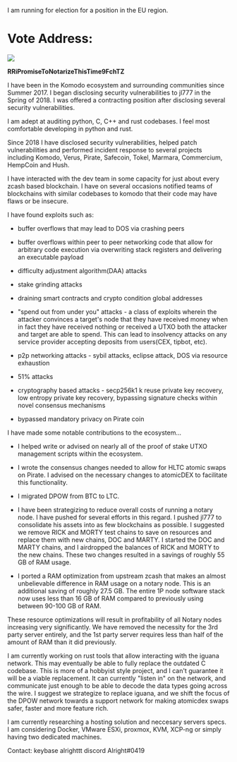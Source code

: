 I am running for election for a position in the EU region.

# Vote Address:

<img src="https://github.com/Alrighttt/NotaryNodes/raw/2023/season7/candidates/alright/Alright-QR.png">

**RRiPromiseToNotarizeThisTime9FchTZ**

I have been in the Komodo ecosystem and surrounding communities since Summer 2017. I began disclosing security vulnerabilities to jl777 in the Spring of 2018. I was offered a contracting position after disclosing several security vulnerabilities. 

I am adept at auditing python, C, C++ and rust codebases. I feel most comfortable developing in python and rust. 

Since 2018 I have disclosed security vulnerabilities, helped patch vulnerabilities and performed incident response to several projects including Komodo, Verus, Pirate, Safecoin, Tokel, Marmara, Commercium, HempCoin and Hush. 

I have interacted with the dev team in some capacity for just about every zcash based blockchain. I have on several occasions notified teams of blockchains with similar codebases to komodo that their code may have flaws or be insecure. 

I have found exploits such as:
* buffer overflows that may lead to DOS via crashing peers

* buffer overflows within peer to peer networking code that allow for arbitrary code execution via overwriting stack registers and delivering an executable payload

*	difficulty adjustment algorithm(DAA) attacks

*	stake grinding attacks

*	draining smart contracts and crypto condition global addresses

*	"spend out from under you" attacks - a class of exploits wherein the attacker convinces a target's node that they have received money when in fact they have received nothing or received a UTXO both the attacker and target are able to spend. This can lead to insolvency attacks on any service provider accepting deposits from users(CEX, tipbot, etc). 

*	p2p networking attacks - sybil attacks, eclipse attack, DOS via resource exhaustion

*	51% attacks

*	cryptography based attacks - secp256k1 k reuse private key recovery, low entropy private key recovery, bypassing signature checks within novel consensus mechanisms

*	bypassed mandatory privacy on Pirate coin

I have made some notable contributions to the ecosystem...
* I helped write or advised on nearly all of the proof of stake UTXO management scripts within the ecosystem. 

* I wrote the consensus changes needed to allow for HLTC atomic swaps on Pirate. I advised on the necessary changes to atomicDEX to facilitate this functionality. 

* I migrated DPOW from BTC to LTC. 

* I have been strategizing to reduce overall costs of running a notary node. I have pushed for several efforts in this regard. I pushed jl777 to consolidate his assets into as few blockchains as possible. I suggested we remove RICK and MORTY test chains to save on resources and replace them with new chains, DOC and MARTY. I started the DOC and MARTY chains, and I airdropped the balances of RICK and MORTY to the new chains. These two changes resulted in a savings of roughly 55 GB of RAM usage.

* I ported a RAM optimization from upstream zcash that makes an almost unbelievable difference in RAM usage on a notary node. This is an additional saving of roughly 27.5 GB. The entire 1P node software stack now uses less than 16 GB of RAM compared to previously using between 90-100 GB of RAM. 

These resource optimizations will result in profitability of all Notary nodes increasing very significantly.  We have removed the necessity for the 3rd party server entirely, and the 1st party server requires less than half of the amount of RAM than it did previously.

I am currently working on rust tools that allow interacting with the iguana network. This may eventually be able to fully replace the outdated C codebase. This is more of a hobbyist style project, and I can't guarantee it will be a viable replacement. It can currently "listen in" on the network, and communicate just enough to be able to decode the data types going across the wire. I suggest we strategize to replace iguana, and we shift the focus of the DPOW network towards a support network for making atomicdex swaps safer, faster and more feature rich.

I am currently researching a hosting solution and neccesary servers specs. I am considering Docker, VMware ESXi, proxmox, KVM, XCP-ng or simply having two dedicated machines.

Contact:
keybase alrighttt
discord Alright#0419

